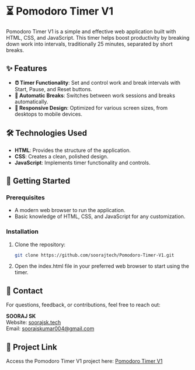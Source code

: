 # ⏳ Pomodoro Timer V1

Pomodoro Timer V1 is a simple and effective web application built with HTML, CSS, and JavaScript. This timer helps boost productivity by breaking down work into intervals, traditionally 25 minutes, separated by short breaks.

## ✨ Features

- **⏰ Timer Functionality**: Set and control work and break intervals with Start, Pause, and Reset buttons.
- **🔄 Automatic Breaks**: Switches between work sessions and breaks automatically.
- **📱 Responsive Design**: Optimized for various screen sizes, from desktops to mobile devices.

## 🛠️ Technologies Used

- **HTML**: Provides the structure of the application.
- **CSS**: Creates a clean, polished design.
- **JavaScript**: Implements timer functionality and controls.

## 🚀 Getting Started

### Prerequisites

- A modern web browser to run the application.
- Basic knowledge of HTML, CSS, and JavaScript for any customization.

### Installation

1. Clone the repository:
   ```bash
   git clone https://github.com/soorajtech/Pomodoro-Timer-V1.git
2. Open the index.html file in your preferred web browser to start using the timer.
   
## 📧 Contact

For questions, feedback, or contributions, feel free to reach out:

**SOORAJ SK**  
Website: [soorajsk.tech](https://soorajsk.tech)  
Email: [soorajskumar004@gmail.com](mailto:soorajskumar004@gmail.com)  

## 🔗 Project Link

Access the Pomodoro Timer V1 project here: [Pomodoro Timer V1](https://github.com/soorajtech/Pomodoro-Timer-V1.git)

